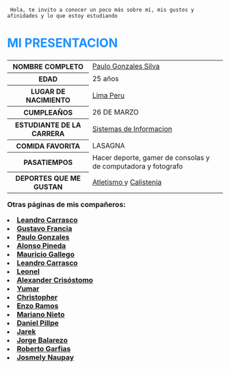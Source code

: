 <!DOCTYPE html>
<html>
<head>
     <meta name="google-site-verification" content="Mc3ppErdZKkqshQxXWTyfKovFz8lE4n-qpGi7Ba5Smo" />
     <meta charset="UTF-8"
     <meta name="viewport" content="width=device-width, initial-scale=1.0">
     
     Hola, te invito a conocer un poco más sobre mí, mis gustos y afinidades y lo que estoy estudiando


</head> 
<body>

<h3><h1 style="color:DodgerBlue;">MI PRESENTACION</h1><h3>

<table>
  <tr>
    <th>NOMBRE COMPLETO</th>
    <td> <a href ="https://www.instagram.com/paulo.g.silva_/?hl=es-la">Paulo Gonzales Silva</a>
    
  </tr>
  <tr>
    <th>EDAD</th>
    <td>25 años</td>
    
  </tr>
  <tr>
    <th>LUGAR DE NACIMIENTO</th>
    <td> <a href ="https://es.wikipedia.org/wiki/Lima">Lima Peru</td></a>

  </tr>
  <tr>
    <th>CUMPLEAÑOS</th>
    <td>26 DE MARZO</td>
   
  </tr>
  <tr>
    <th>ESTUDIANTE DE LA CARRERA</th>
    <td> <a href ="https://facultades.usil.edu.pe/ingenieria/carrera/ingenieria-de-sistemas-de-informacion">Sistemas de Informacion</td></a>
   
  </tr>
  <tr>
    <th>COMIDA FAVORITA</th>
    <td>LASAGNA</td>
    
  </tr>
  <tr>
    <th>PASATIEMPOS</th>
    <td>Hacer deporte, gamer de consolas y de computadora y fotografo</td>
       
   </tr>
   <tr>
    <th>DEPORTES QUE ME GUSTAN</th>
    <td> <a href ="https://es.wikipedia.org/wiki/Atletismo">Atletismo </a> y <a href ="https://es.wikipedia.org/wiki/Calistenia">Calistenia</td></a>
    
    
  </tr>
  <tr>
      
</table>
     <p> Otras páginas de mis compañeros: </p>  
   
   <li><a href="https://xleandrox10x.github.io/Leandro-Carrasco-Mallma/">Leandro Carrasco</a></li>
                    <li><a href="https://gustavofranciaalfaro.netlify.app/">Gustavo Francia</a></li>
                  <li>  <a href="https://paulogonzalessilva.netlify.app">Paulo Gonzales</a></li>
                    
                
<li><a size="20" href="https://alonsomipaginaweb.netlify.app/   " target="_blank">Alonso Pineda </a></li>
              <li><a href="https://mauriciogallegos.netlify.app/" target="_blank">Mauricio Gallego </a></li>
              <li><a href="https://xleandrox10x.github.io/Leandro-Carrasco-Mallma/" target="_blank">Leandro Carrasco </a></li>
              <li><a href="https://leonelleodolfocampuzanodiestra.000webhostapp.com/" target="_blank">Leonel </a></li>
              <li><a href="https://alexander-crisostomo.netlify.app" target="_blank">Alexander Crisóstomo </a></li>
              <li><a href="https://systemmanrique97.000webhostapp.com/" target="_blank">Yumar </a></li>
              <li><a href="https://christopher-antonio-pillihuaman.netlify.app" target="_blank">Christopher </a></li>
              <li><a href="https://enzoluisramosgandarillas.netlify.app/" target="_blank">Enzo Ramos </a></li>
              <li><a href="https://nieto21.github.io/MiPerfil/" target="_blank">Mariano Nieto </a></li>
              <li><a href="https://henrydanielpillpelagos.netlify.app/" target="_blank">Daniel Pillpe </a></li>
              <li><a href="https://alianzasdeljarek.netlify.app/" target="_blank">Jarek </a></li>
              <li><a href="https://jorgeebalarezocardenas.000webhostapp.com" target="_blank">Jorge Balarezo </a></li>
              <li><a href="https://robertogarfias.netlify.app/" target="_blank">Roberto Garfias </a></li>
              <li><a href="https://cris0203nh.wixsite.com/misitio" target="_blank">Josmely Naupay</a></li>

        
</body>
  

</html>
